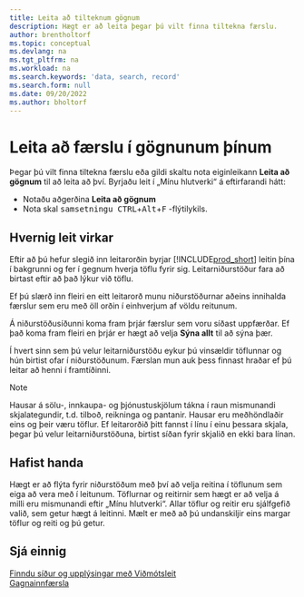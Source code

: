 ```yaml
---
title: Leita að tilteknum gögnum
description: Hægt er að leita þegar þú vilt finna tiltekna færslu.
author: brentholtorf
ms.topic: conceptual
ms.devlang: na
ms.tgt_pltfrm: na
ms.workload: na
ms.search.keywords: 'data, search, record'
ms.search.form: null
ms.date: 09/20/2022
ms.author: bholtorf
---
```


# <a name="search-for-a-record-in-your-data" />Leita að færslu í gögnunum þínum

Þegar þú vilt finna tiltekna færslu eða gildi skaltu nota eiginleikann **Leita að gögnum** til að leita að því. Byrjaðu leit í „Mínu hlutverki“ á eftirfarandi hátt:

* Notaðu aðgerðina **Leita að gögnum**
* Nota skal  <kbd>samsetningu CTRL</kbd>+<kbd>Alt</kbd>+<kbd>F</kbd>  -flýtilykils.

## <a name="how-search-works" />Hvernig leit virkar

Eftir að þú hefur slegið inn leitarorðin byrjar [!INCLUDE[prod_short](includes/prod_short.md)] leitin þína í bakgrunni og fer í gegnum hverja töflu fyrir sig. Leitarniðurstöður fara að birtast eftir að það lýkur við töflu. 

Ef þú slærð inn fleiri en eitt leitarorð munu niðurstöðurnar aðeins innihalda færslur sem eru með öll orðin í einhverjum af völdu reitunum.

Á niðurstöðusíðunni koma fram þrjár færslur sem voru síðast uppfærðar. Ef það koma fram fleiri en þrjár er hægt að velja **Sýna allt** til að sýna þær.

Í hvert sinn sem þú velur leitarniðurstöðu eykur þú vinsældir töflunnar og hún birtist ofar í niðurstöðunum. Færslan mun auk þess finnast hraðar ef þú leitar að henni í framtíðinni.

> [!NOTE]
> Hausar á sölu-, innkaupa- og þjónustuskjölum tákna í raun mismunandi skjalategundir, t.d. tilboð, reikninga og pantanir. Hausar eru meðhöndlaðir eins og þeir væru töflur. Ef leitarorðið þitt fannst í línu í einu þessara skjala, þegar þú velur leitarniðurstöðuna, birtist síðan fyrir skjalið en ekki bara línan.

## <a name="getting-started" />Hafist handa

Hægt er að flýta fyrir niðurstöðum með því að velja reitina í töflunum sem eiga að vera með í leitunum. Töflurnar og reitirnir sem hægt er að velja á milli eru mismunandi eftir „Mínu hlutverki“. Allar töflur og reitir eru sjálfgefið valið, sem getur hægt á leitinni. Mælt er með að þú undanskiljir eins margar töflur og reiti og þú getur.

## <a name="see-also" />Sjá einnig

[Finndu síður og upplýsingar með Viðmótsleit](ui-search.md)  
[Gagnainnfærsla](ui-enter-data.md)  

